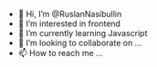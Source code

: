- 👋 Hi, I’m @RuslanNasibullin
- 👀 I’m interested in frontend
- 🌱 I’m currently learning Javascript 
- 💞️ I’m looking to collaborate on ...
- 📫 How to reach me ...

<!---
RuslanNasibullin/RuslanNasibullin is a ✨ special ✨ repository because its `README.md` (this file) appears on your GitHub profile.
You can click the Preview link to take a look at your changes.
--->
